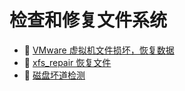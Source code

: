 # 检查和修复文件系统

* 📄 [VMware 虚拟机文件损坏，恢复数据](siyuan://blocks/20230610173756-g0rr6no)
* 📄 [xfs_repair 恢复文件](siyuan://blocks/20230610173742-6nnaxsf)
* 📄 [磁盘坏道检测](siyuan://blocks/20230610173756-wkq288r)

‍
